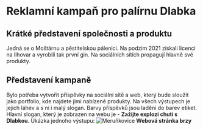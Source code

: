
# Reklamní kampaň pro palírnu Dlabka
## Krátké představení společnosti a produktu
Jedná se o Moštárnu a pěstitelskou pálenici. Na podzim 2021 získali licenci na lihovar a vyrobili tak první gin.
Na sociálních sítích propagují hlavně své produkty.
## Představení kampaně
Bylo potřeba vytvořit příspěvky na sociální sítě a web, který bude sloužit jako portfolio, kde najdete jimi nabízené produkty. Na všech výstupech je jejich láhev a s ní i malý slogan.
Barvy příspěvků jsou laděni do barev etiket. Hlavní slogan, který je zobrazen na webu je - **Zažijte explozi chutí s Dlabkou**.
Ukázka jednoho výstupu:
![Meruňkovice](/Výstupy/Apricot-grafika.jpg)
**Webová stránka brzy**
